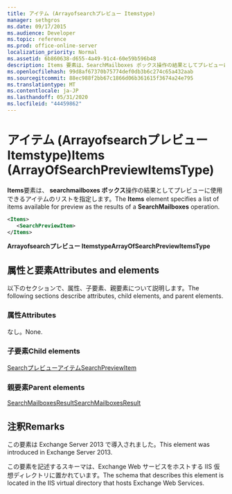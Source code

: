 ```yaml
---
title: アイテム (Arrayofsearchプレビュー Itemstype)
manager: sethgros
ms.date: 09/17/2015
ms.audience: Developer
ms.topic: reference
ms.prod: office-online-server
localization_priority: Normal
ms.assetid: 6b860638-d655-4a49-91c4-60e59b596b48
description: Items 要素は、SearchMailboxes ボックス操作の結果としてプレビューに使用できるアイテムのリストを指定します。
ms.openlocfilehash: 99d8af67370b75774def0db3b6c274c65a432aab
ms.sourcegitcommit: 88ec988f2bb67c1866d06b361615f3674a24e795
ms.translationtype: MT
ms.contentlocale: ja-JP
ms.lasthandoff: 05/31/2020
ms.locfileid: "44459862"
---
```

# <a name="items-arrayofsearchpreviewitemstype"></a><span data-ttu-id="1d1a0-103">アイテム (Arrayofsearchプレビュー Itemstype)</span><span class="sxs-lookup"><span data-stu-id="1d1a0-103">Items (ArrayOfSearchPreviewItemsType)</span></span>

<span data-ttu-id="1d1a0-104">**Items**要素は、 **searchmailboxes ボックス**操作の結果としてプレビューに使用できるアイテムのリストを指定します。</span><span class="sxs-lookup"><span data-stu-id="1d1a0-104">The **Items** element specifies a list of items available for preview as the results of a **SearchMailboxes** operation.</span></span> 
  
```XML
<Items>
   <SearchPreviewItem>
</Items>
```

 <span data-ttu-id="1d1a0-105">**Arrayofsearchプレビュー Itemstype**</span><span class="sxs-lookup"><span data-stu-id="1d1a0-105">**ArrayOfSearchPreviewItemsType**</span></span>
## <a name="attributes-and-elements"></a><span data-ttu-id="1d1a0-106">属性と要素</span><span class="sxs-lookup"><span data-stu-id="1d1a0-106">Attributes and elements</span></span>

<span data-ttu-id="1d1a0-107">以下のセクションで、属性、子要素、親要素について説明します。</span><span class="sxs-lookup"><span data-stu-id="1d1a0-107">The following sections describe attributes, child elements, and parent elements.</span></span>
  
### <a name="attributes"></a><span data-ttu-id="1d1a0-108">属性</span><span class="sxs-lookup"><span data-stu-id="1d1a0-108">Attributes</span></span>

<span data-ttu-id="1d1a0-109">なし。</span><span class="sxs-lookup"><span data-stu-id="1d1a0-109">None.</span></span>
  
### <a name="child-elements"></a><span data-ttu-id="1d1a0-110">子要素</span><span class="sxs-lookup"><span data-stu-id="1d1a0-110">Child elements</span></span>

[<span data-ttu-id="1d1a0-111">Searchプレビューアイテム</span><span class="sxs-lookup"><span data-stu-id="1d1a0-111">SearchPreviewItem</span></span>](searchpreviewitem.md)
  
### <a name="parent-elements"></a><span data-ttu-id="1d1a0-112">親要素</span><span class="sxs-lookup"><span data-stu-id="1d1a0-112">Parent elements</span></span>

[<span data-ttu-id="1d1a0-113">SearchMailboxesResult</span><span class="sxs-lookup"><span data-stu-id="1d1a0-113">SearchMailboxesResult</span></span>](searchmailboxesresult.md)
  
## <a name="remarks"></a><span data-ttu-id="1d1a0-114">注釈</span><span class="sxs-lookup"><span data-stu-id="1d1a0-114">Remarks</span></span>

<span data-ttu-id="1d1a0-115">この要素は Exchange Server 2013 で導入されました。</span><span class="sxs-lookup"><span data-stu-id="1d1a0-115">This element was introduced in Exchange Server 2013.</span></span>
  
<span data-ttu-id="1d1a0-116">この要素を記述するスキーマは、Exchange Web サービスをホストする IIS 仮想ディレクトリに置かれています。</span><span class="sxs-lookup"><span data-stu-id="1d1a0-116">The schema that describes this element is located in the IIS virtual directory that hosts Exchange Web Services.</span></span>
  

